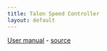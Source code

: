 ```yaml
---
title: Talon Speed Controller
layout: default
---
```

[User manual](Talon_User_Manual_1_3.pdf) - [source](http://www.crosstheroadelectronics.com/Talon.html)